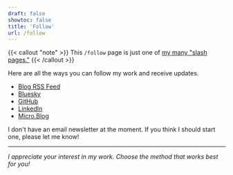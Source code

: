 ```yaml
---
draft: false
showtoc: false
title: 'Follow'
url: /follow
---
```

{{< callout "note" >}}
This `/follow` page is just one of [my many "slash pages."](/slashes)
{{< /callout >}}

Here are all the ways you can follow my work and receive updates.

- [Blog RSS Feed](https://joshuapsteele.com/blog/feed.xml)
- [Bluesky](https://bsky.app/profile/joshuapsteele.bsky.social)
- [GitHub](https://github.com/joshuapsteele/)
- [LinkedIn](https://www.linkedin.com/in/joshuapsteele/)
- [Micro.Blog](https://social.joshuapsteele.com/)

I don't have an email newsletter at the moment. If you think I should start one, please let me know!

---

*I appreciate your interest in my work. Choose the method that works best for you!*
